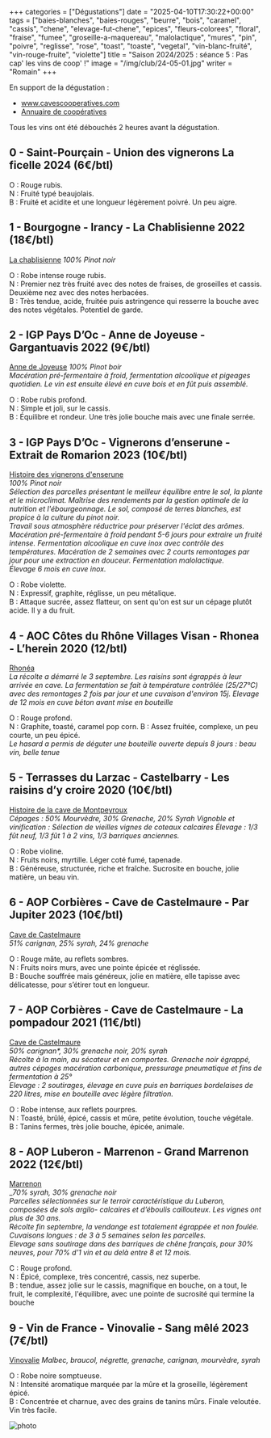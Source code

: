 +++
categories = ["Dégustations"]
date = "2025-04-10T17:30:22+00:00"
tags = ["baies-blanches", "baies-rouges", "beurre", "bois", "caramel", "cassis", "chene", "elevage-fut-chene", "epices", "fleurs-colorees", "floral", "fraise", "fumee", "groseille-a-maquereau", "malolactique", "mures", "pin", "poivre", "reglisse", "rose", "toast", "toaste", "vegetal", "vin-blanc-fruité", "vin-rouge-fruite", "violette"]
title = "Saison 2024/2025 : séance 5 : Pas cap' les vins de coop' !"
image = "/img/club/24-05-01.jpg"
writer = "Romain"
+++


En support de la dégustation :  

* <a href="https://www.cavescooperatives.com/" target="_blank">www.cavescooperatives.com</a>
* <a href="https://www.vinsocialclub.fr/annuaire/categorie/cooperatives/" target="_blank">Annuaire de coopératives</a>

Tous les vins ont été débouchés 2 heures avant la dégustation.  

## 0 - Saint-Pourçain - Union des vignerons La ficelle 2024 (6€/btl)

O : Rouge rubis.  
N : Fruité typé beaujolais.  
B : Fruité et acidite et une longueur légèrement poivré. Un peu aigre.

## 1 - Bourgogne - Irancy - La Chablisienne 2022 (18€/btl)

<a href="https://chablisienne.com/" target="_blank">La chablisienne</a>
_100% Pinot noir_  

O : Robe intense rouge rubis.  
N : Premier nez très fruité avec des notes de fraises, de groseilles et cassis. Deuxième nez avec des notes herbacées.  
B : Très tendue, acide, fruitée puis astringence qui resserre la bouche avec des notes végétales. Potentiel de garde.

## 2 - IGP Pays D’Oc - Anne de Joyeuse - Gargantuavis 2022 (9€/btl) <i class="fa fa-plus-plus"></i>

<a href="https://www.annedejoyeuse.fr/" target="_blank">Anne de Joyeuse</a>
_100% Pinot boir_  
_Macération pré-fermentaire à froid, fermentation alcoolique et pigeages quotidien. Le vin est ensuite élevé en cuve bois et en fût puis assemblé._

O : Robe rubis profond.  
N : Simple et joli, sur le cassis.  
B : Équilibre et rondeur. Une très jolie bouche mais avec une finale serrée.

## 3 - IGP Pays D’Oc - Vignerons d’enserune - Extrait de Romarion 2023 (10€/btl)

<a href="https://www.vignerons-enserune.fr/notre-histoire/" target="_blank">Histoire des vignerons d'enserune</a>  
_100% Pinot noir_  
_Sélection des parcelles présentant le meilleur équilibre entre le sol, la plante et le microclimat. Maîtrise des rendements par la gestion optimale de la nutrition et l'ébourgeonnage. Le sol, composé de terres blanches, est propice à la culture du pinot noir._  
_Travail sous atmosphère réductrice pour préserver l'éclat des arômes. Macération pré-fermentaire à froid pendant 5-6 jours pour extraire un fruité intense. Fermentation alcoolique en cuve inox avec contrôle des températures. Macération de 2 semaines avec 2 courts remontages par jour pour une extraction en douceur. Fermentation malolactique._  
_Élevage 6 mois en cuve inox._

O : Robe violette.  
N : Expressif, graphite, réglisse, un peu métalique.  
B : Attaque sucrée, assez flatteur, on sent qu'on est sur un cépage plutôt acide. Il y a du fruit.

## 4 - AOC Côtes du Rhône Villages Visan - Rhonea - L’herein 2020 (12/btl)

<a href="https://rhonea.fr/" target="_blank">Rhonéa</a>  
_La récolte a démarré le 3 septembre. Les raisins sont égrappés à leur arrivée en cave. La fermentation se fait à température contrôlée (25/27°C) avec des remontages 2 fois par jour et une cuvaison d'environ 15j. Elevage de 12 mois en cuve béton avant mise en bouteille_  

O : Rouge profond.  
N : Graphite, toasté, caramel pop corn.
B : Assez fruitée, complexe, un peu courte, un peu épicé.  
_Le hasard a permis de déguter une bouteille ouverte depuis 8 jours : beau vin, belle tenue_

## 5 - Terrasses du Larzac - Castelbarry - Les raisins d’y croire 2020 (10€/btl) <i class="fa fa-plus-plus"></i>

<a href="https://montpeyroux.org/historique-cave-de-montpeyroux/" target="_blank">Histoire de la cave de Montpeyroux</a>  
_Cépages : 50% Mourvèdre, 30% Grenache, 20% Syrah_
_Vignoble et vinification : Sélection de vieilles vignes de coteaux calcaires Élevage : 1/3 fût neuf, 1/3 fût 1 à 2 vins, 1/3 barriques anciennes._

O : Robe violine.  
N : Fruits noirs, myrtille. Léger coté fumé, tapenade.  
B : Généreuse, structurée, riche et fraîche. Sucrosite en bouche, jolie matière, un beau vin.  

## 6 - AOP Corbières - Cave de Castelmaure - Par Jupiter 2023 (10€/btl)  

<a href="https://www.castelmaure.com/" target="_blank">Cave de Castelmaure</a>  
_51% carignan, 25% syrah, 24% grenache_

O : Rouge mâte, au reflets sombres.  
N : Fruits noirs murs, avec une pointe épicée et réglissée.  
B : Bouche souffrée mais généreux, jolie en matière, elle tapisse avec délicatesse, pour s’étirer tout en longueur.

## 7 - AOP Corbières - Cave de Castelmaure - La pompadour 2021 (11€/btl)  

<a href="https://www.castelmaure.com/" target="_blank">Cave de Castelmaure</a>  
_50% carignan*, 30% grenache noir, 20% syrah_  
_Récolte à la main, au sécateur et en comportes. Grenache noir égrappé, autres cépages macération carbonique, pressurage pneumatique et fins de fermentation à 25°_  
_Elevage : 2 soutirages, élevage en cuve puis en barriques bordelaises de 220 litres, mise en bouteille avec légère filtration._

O : Robe intense, aux reflets pourpres.  
N : Toasté, brûlé, épicé, cassis et mûre, petite évolution, touche végétale.  
B : Tanins fermes, très jolie bouche, épicée, animale.

## 8 - AOP Luberon - Marrenon - Grand Marrenon 2022 (12€/btl) <i class="fa fa-plus-plus"></i>

<a href="https://boutique.marrenon.fr/" target="_blank">Marrenon</a>  
__70% syrah, 30% grenache noir_  
_Parcelles sélectionnées sur le terroir caractéristique du Luberon, composées de sols argilo- calcaires et d’éboulis caillouteux. Les vignes ont plus de 30 ans._  
_Récolte fin septembre, la vendange est totalement égrappée et non foulée._  
_Cuvaisons longues : de 3 à 5 semaines selon les parcelles._  
_Elevage sans soutirage dans des barriques de chêne français, pour 30% neuves, pour 70% d’1 vin et au delà entre 8 et 12 mois._

C : Rouge profond.  
N : Épicé, complexe, très concentré, cassis, nez superbe.  
B : tendue, assez jolie sur le cassis,  magnifique en bouche, on a tout, le fruit, le complexité, l'équilibre, avec une pointe de sucrosité qui termine la bouche

## 9 - Vin de France - Vinovalie - Sang mêlé 2023 (7€/btl)

<a href="https://www.vinovalie.com" target="_blank">Vinovalie</a>
_Malbec, braucol, négrette, grenache, carignan, mourvèdre, syrah_  

O : Robe noire somptueuse.  
N : Intensité aromatique marquée par la mûre et la groseille, légèrement épicé.  
B : Concentrée et charnue, avec des grains de tanins mûrs. Finale veloutée. Vin très facile.

![photo][1]

[1]: /img/club/24-05-01.jpg
